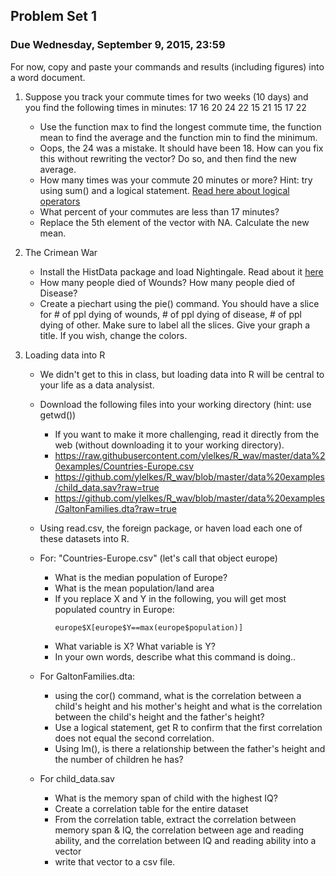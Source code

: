 ## Problem Set 1
### Due Wednesday, September 9, 2015, 23:59

For now, copy and paste your commands and results (including figures) into a word document.

1. Suppose you track your commute times for two weeks (10 days) and you find the following times in minutes: 17 16 20 24 22 15 21 15 17 22
	
	* Use the function max to find the longest commute time, the function mean to find the average and the function min to find the minimum.
	* Oops, the 24 was a mistake. It should have been 18. How can you fix this without rewriting the vector? Do so, and then find the new average.
	* How many times was your commute 20 minutes or more? Hint: try using sum() and a logical statement. [Read here about logical operators](http://www.statmethods.net/management/operators.html)
	* What percent of your commutes are less than 17 minutes? 
	* Replace the 5th element of the vector with NA. Calculate the new mean. 

2. The Crimean War
	
	* Install the HistData package and load Nightingale. Read about it [here](https://vincentarelbundock.github.io/Rdatasets/doc/HistData/Nightingale.html)
	* How many people died of Wounds? How many people died of Disease?
	* Create a piechart using the pie() command. You should have a slice for # of ppl dying of wounds, # of ppl dying of disease, # of ppl dying of other. Make sure to label all the slices. Give your graph a title. If you wish, change the colors. 
		
3. Loading data into R
	* We didn't get to this in class, but loading data into R will be central to your life as a data analysist. 
	* Download the following files into your working directory (hint: use getwd())
		* If you want to make it more challenging, read it directly from the web (without downloading it to your working directory).  
		* https://raw.githubusercontent.com/ylelkes/R_wav/master/data%20examples/Countries-Europe.csv
		* https://github.com/ylelkes/R_wav/blob/master/data%20examples/child_data.sav?raw=true
		* https://github.com/ylelkes/R_wav/blob/master/data%20examples/GaltonFamilies.dta?raw=true
	* Using read.csv, the foreign package, or haven load each one of these datasets into R.
	* For: "Countries-Europe.csv" (let's call that object europe)
		* What is the median population of Europe?
		* What is the mean population/land area
		* If you replace X and Y in the following, you will get most populated country in Europe:
			``` 
			europe$X[europe$Y==max(europe$population)]
			```
		* What variable is X? What variable is Y?
		* In your own words, describe what this command is doing..
	* For GaltonFamilies.dta:
		* using the cor() command, what is the correlation between a child's height and his mother's height and what is the correlation between the child's height and the father's height? 
		* Use a logical statement, get R to confirm that the first correlation does not equal the second correlation.
		* Using lm(), is there a relationship between the father's height and the number of children he has?
	
	* For child_data.sav
		* What is the memory span of child with the highest IQ?
		* Create a correlation table for the entire dataset
		* From the correlation table, extract the correlation between memory span & IQ, the correlation between age and reading ability, and the correlation between IQ and reading ability into a vector
		* write that vector to a csv file.
	

